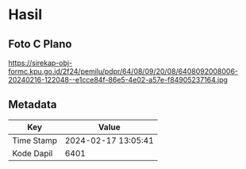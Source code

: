 # Hasil

## Foto C Plano

https://sirekap-obj-formc.kpu.go.id/2f24/pemilu/pdpr/64/08/09/20/08/6408092008006-20240216-122048--e1cce84f-86e5-4e02-a57e-f84905237164.jpg


## Metadata

| Key        | Value               |
| ---------- | ------------------- |
| Time Stamp | 2024-02-17 13:05:41 |
| Kode Dapil | 6401                |



